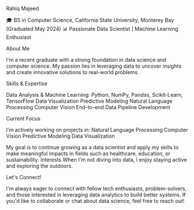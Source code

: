 Rahiq Majeed

🎓 BS in Computer Science, California State University, Monterey Bay (Graduated May 2024)
📊 Passionate Data Scientist | Machine Learning Enthusiast


About Me

I'm a recent graduate with a strong foundation in data science and computer science. My passion lies in leveraging data to uncover insights and create innovative solutions to real-world problems.


Skills & Expertise

Data Analysis & Machine Learning: Python, NumPy, Pandas, Scikit-Learn, TensorFlow
Data Visualization
Predictive Modeling
Natural Language Processing
Computer Vision
End-to-end Data Pipeline Development

Current Focus

I'm actively working on projects in:
Natural Language Processing
Computer Vision
Predictive Modeling
Data Visualization

My goal is to continue growing as a data scientist and apply my skills to make meaningful impacts in fields such as healthcare, education, or sustainability.
Interests
When I'm not diving into data, I enjoy staying active and exploring the outdoors.

Let's Connect!

I'm always eager to connect with fellow tech enthusiasts, problem-solvers, and those interested in leveraging data analytics to build better systems. If you'd like to collaborate or chat about data science, feel free to reach out!
